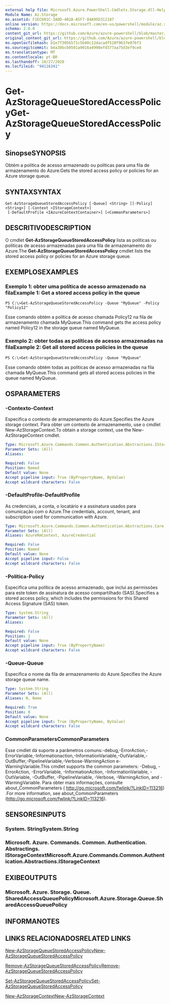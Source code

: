 ```yaml
---
external help file: Microsoft.Azure.PowerShell.Cmdlets.Storage.dll-Help.xml
Module Name: Az.Storage
ms.assetid: F1EC601C-3ADD-402A-A5F7-84A95D312187
online version: https://docs.microsoft.com/en-us/powershell/module/az.storage/get-azstoragequeuestoredaccesspolicy
schema: 2.0.0
content_git_url: https://github.com/Azure/azure-powershell/blob/master/src/Storage/Storage.Management/help/Get-AzStorageQueueStoredAccessPolicy.md
original_content_git_url: https://github.com/Azure/azure-powershell/blob/master/src/Storage/Storage.Management/help/Get-AzStorageQueueStoredAccessPolicy.md
ms.openlocfilehash: b1e7f305b571c5b40c12dacadf520f9637e076f3
ms.sourcegitcommit: b4a38bcb0501a9016a4998efd377aa75d3ef9ce8
ms.translationtype: MT
ms.contentlocale: pt-BR
ms.lasthandoff: 10/27/2020
ms.locfileid: "94116341"
---
```

# <span data-ttu-id="dc58d-101">Get-AzStorageQueueStoredAccessPolicy</span><span class="sxs-lookup"><span data-stu-id="dc58d-101">Get-AzStorageQueueStoredAccessPolicy</span></span>

## <span data-ttu-id="dc58d-102">Sinopse</span><span class="sxs-lookup"><span data-stu-id="dc58d-102">SYNOPSIS</span></span>
<span data-ttu-id="dc58d-103">Obtém a política de acesso armazenado ou políticas para uma fila de armazenamento do Azure.</span><span class="sxs-lookup"><span data-stu-id="dc58d-103">Gets the stored access policy or policies for an Azure storage queue.</span></span>

## <span data-ttu-id="dc58d-104">SYNTAX</span><span class="sxs-lookup"><span data-stu-id="dc58d-104">SYNTAX</span></span>

```
Get-AzStorageQueueStoredAccessPolicy [-Queue] <String> [[-Policy] <String>] [-Context <IStorageContext>]
 [-DefaultProfile <IAzureContextContainer>] [<CommonParameters>]
```

## <span data-ttu-id="dc58d-105">DESCRITIVO</span><span class="sxs-lookup"><span data-stu-id="dc58d-105">DESCRIPTION</span></span>
<span data-ttu-id="dc58d-106">O cmdlet **Get-AzStorageQueueStoredAccessPolicy** lista as políticas ou políticas de acesso armazenadas para uma fila de armazenamento do Azure.</span><span class="sxs-lookup"><span data-stu-id="dc58d-106">The **Get-AzStorageQueueStoredAccessPolicy** cmdlet lists the stored access policy or policies for an Azure storage queue.</span></span>

## <span data-ttu-id="dc58d-107">EXEMPLOS</span><span class="sxs-lookup"><span data-stu-id="dc58d-107">EXAMPLES</span></span>

### <span data-ttu-id="dc58d-108">Exemplo 1: obter uma política de acesso armazenado na fila</span><span class="sxs-lookup"><span data-stu-id="dc58d-108">Example 1: Get a stored access policy in the queue</span></span>
```
PS C:\>Get-AzStorageQueueStoredAccessPolicy -Queue "MyQueue" -Policy "Policy12"
```

<span data-ttu-id="dc58d-109">Esse comando obtém a política de acesso chamada Policy12 na fila de armazenamento chamada MyQueue.</span><span class="sxs-lookup"><span data-stu-id="dc58d-109">This command gets the access policy named Policy12 in the storage queue named MyQueue.</span></span>

### <span data-ttu-id="dc58d-110">Exemplo 2: obter todas as políticas de acesso armazenadas na fila</span><span class="sxs-lookup"><span data-stu-id="dc58d-110">Example 2: Get all stored access policies in the queue</span></span>
```
PS C:\>Get-AzStorageQueueStoredAccessPolicy -Queue "MyQueue"
```

<span data-ttu-id="dc58d-111">Esse comando obtém todas as políticas de acesso armazenadas na fila chamada MyQueue.</span><span class="sxs-lookup"><span data-stu-id="dc58d-111">This command gets all stored access policies in the queue named MyQueue.</span></span>

## <span data-ttu-id="dc58d-112">OS</span><span class="sxs-lookup"><span data-stu-id="dc58d-112">PARAMETERS</span></span>

### <span data-ttu-id="dc58d-113">-Contexto</span><span class="sxs-lookup"><span data-stu-id="dc58d-113">-Context</span></span>
<span data-ttu-id="dc58d-114">Especifica o contexto de armazenamento do Azure.</span><span class="sxs-lookup"><span data-stu-id="dc58d-114">Specifies the Azure storage context.</span></span>
<span data-ttu-id="dc58d-115">Para obter um contexto de armazenamento, use o cmdlet New-AzStorageContext.</span><span class="sxs-lookup"><span data-stu-id="dc58d-115">To obtain a storage context, use the New-AzStorageContext cmdlet.</span></span>

```yaml
Type: Microsoft.Azure.Commands.Common.Authentication.Abstractions.IStorageContext
Parameter Sets: (All)
Aliases:

Required: False
Position: Named
Default value: None
Accept pipeline input: True (ByPropertyName, ByValue)
Accept wildcard characters: False
```

### <span data-ttu-id="dc58d-116">-DefaultProfile</span><span class="sxs-lookup"><span data-stu-id="dc58d-116">-DefaultProfile</span></span>
<span data-ttu-id="dc58d-117">As credenciais, a conta, o locatário e a assinatura usados para comunicação com o Azure.</span><span class="sxs-lookup"><span data-stu-id="dc58d-117">The credentials, account, tenant, and subscription used for communication with Azure.</span></span>

```yaml
Type: Microsoft.Azure.Commands.Common.Authentication.Abstractions.Core.IAzureContextContainer
Parameter Sets: (All)
Aliases: AzureRmContext, AzureCredential

Required: False
Position: Named
Default value: None
Accept pipeline input: False
Accept wildcard characters: False
```

### <span data-ttu-id="dc58d-118">-Política</span><span class="sxs-lookup"><span data-stu-id="dc58d-118">-Policy</span></span>
<span data-ttu-id="dc58d-119">Especifica uma política de acesso armazenado, que inclui as permissões para este token de assinatura de acesso compartilhado (SAS).</span><span class="sxs-lookup"><span data-stu-id="dc58d-119">Specifies a stored access policy, which includes the permissions for this Shared Access Signature (SAS) token.</span></span>

```yaml
Type: System.String
Parameter Sets: (All)
Aliases:

Required: False
Position: 1
Default value: None
Accept pipeline input: True (ByPropertyName)
Accept wildcard characters: False
```

### <span data-ttu-id="dc58d-120">-Queue</span><span class="sxs-lookup"><span data-stu-id="dc58d-120">-Queue</span></span>
<span data-ttu-id="dc58d-121">Especifica o nome da fila de armazenamento do Azure.</span><span class="sxs-lookup"><span data-stu-id="dc58d-121">Specifies the Azure storage queue name.</span></span>

```yaml
Type: System.String
Parameter Sets: (All)
Aliases: N, Name

Required: True
Position: 0
Default value: None
Accept pipeline input: True (ByPropertyName, ByValue)
Accept wildcard characters: False
```

### <span data-ttu-id="dc58d-122">CommonParameters</span><span class="sxs-lookup"><span data-stu-id="dc58d-122">CommonParameters</span></span>
<span data-ttu-id="dc58d-123">Esse cmdlet dá suporte a parâmetros comuns:-debug,-ErrorAction,-ErrorVariable,-Informationaction,-InformationVariable,-OutVariable,-OutBuffer,-PipelineVariable,-Verbose-WarningAction e-WarningVariable.</span><span class="sxs-lookup"><span data-stu-id="dc58d-123">This cmdlet supports the common parameters: -Debug, -ErrorAction, -ErrorVariable, -InformationAction, -InformationVariable, -OutVariable, -OutBuffer, -PipelineVariable, -Verbose, -WarningAction, and -WarningVariable.</span></span> <span data-ttu-id="dc58d-124">Para obter mais informações, consulte about_CommonParameters ( http://go.microsoft.com/fwlink/?LinkID=113216) .</span><span class="sxs-lookup"><span data-stu-id="dc58d-124">For more information, see about_CommonParameters (http://go.microsoft.com/fwlink/?LinkID=113216).</span></span>

## <span data-ttu-id="dc58d-125">SENSORES</span><span class="sxs-lookup"><span data-stu-id="dc58d-125">INPUTS</span></span>

### <span data-ttu-id="dc58d-126">System. String</span><span class="sxs-lookup"><span data-stu-id="dc58d-126">System.String</span></span>

### <span data-ttu-id="dc58d-127">Microsoft. Azure. Commands. Common. Authentication. Abstractings. IStorageContext</span><span class="sxs-lookup"><span data-stu-id="dc58d-127">Microsoft.Azure.Commands.Common.Authentication.Abstractions.IStorageContext</span></span>

## <span data-ttu-id="dc58d-128">EXIBE</span><span class="sxs-lookup"><span data-stu-id="dc58d-128">OUTPUTS</span></span>

### <span data-ttu-id="dc58d-129">Microsoft. Azure. Storage. Queue. SharedAccessQueuePolicy</span><span class="sxs-lookup"><span data-stu-id="dc58d-129">Microsoft.Azure.Storage.Queue.SharedAccessQueuePolicy</span></span>

## <span data-ttu-id="dc58d-130">INFORMA</span><span class="sxs-lookup"><span data-stu-id="dc58d-130">NOTES</span></span>

## <span data-ttu-id="dc58d-131">LINKS RELACIONADOS</span><span class="sxs-lookup"><span data-stu-id="dc58d-131">RELATED LINKS</span></span>

[<span data-ttu-id="dc58d-132">New-AzStorageQueueStoredAccessPolicy</span><span class="sxs-lookup"><span data-stu-id="dc58d-132">New-AzStorageQueueStoredAccessPolicy</span></span>](./New-AzStorageQueueStoredAccessPolicy.md)

[<span data-ttu-id="dc58d-133">Remove-AzStorageQueueStoredAccessPolicy</span><span class="sxs-lookup"><span data-stu-id="dc58d-133">Remove-AzStorageQueueStoredAccessPolicy</span></span>](./Remove-AzStorageQueueStoredAccessPolicy.md)

[<span data-ttu-id="dc58d-134">Set-AzStorageQueueStoredAccessPolicy</span><span class="sxs-lookup"><span data-stu-id="dc58d-134">Set-AzStorageQueueStoredAccessPolicy</span></span>](./Set-AzStorageQueueStoredAccessPolicy.md)

[<span data-ttu-id="dc58d-135">New-AzStorageContext</span><span class="sxs-lookup"><span data-stu-id="dc58d-135">New-AzStorageContext</span></span>](./New-AzStorageContext.md)


